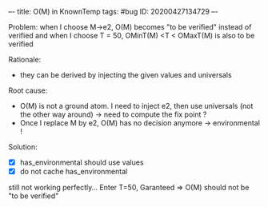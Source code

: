 –-
title: O(M) in KnownTemp
tags: #bug
   ID: 20200427134729
–-

Problem: when I choose M->e2, O(M) becomes "to be verified" instead of verified
and when I choose T = 50, OMinT(M) <T < OMaxT(M) is also to be verified

Rationale:
* they can be derived by injecting the given values and universals

Root cause:
* O(M) is not a ground atom.  I need to inject e2, then use universals (not the other way around) → need to compute the fix point ?
* Once I replace M by e2, O(M) has no decision anymore → environmental !

Solution:
- [x] has_environmental should use values
- [x] do not cache has_environmental

still not working perfectly…  Enter T=50, Garanteed ⇒ O(M) should not be "to be verified"